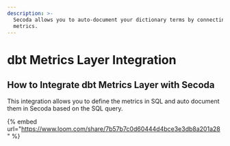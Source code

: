 ```yaml
---
description: >-
  Secoda allows you to auto-document your dictionary terms by connecting to dbt
  metrics.
---
```


# dbt Metrics Layer Integration

## How to Integrate dbt Metrics Layer with Secoda

This integration allows you to define the metrics in SQL and auto document them in Secoda based on the SQL query.&#x20;

{% embed url="https://www.loom.com/share/7b57b7c0d60444d4bce3e3db8a201a28" %}
